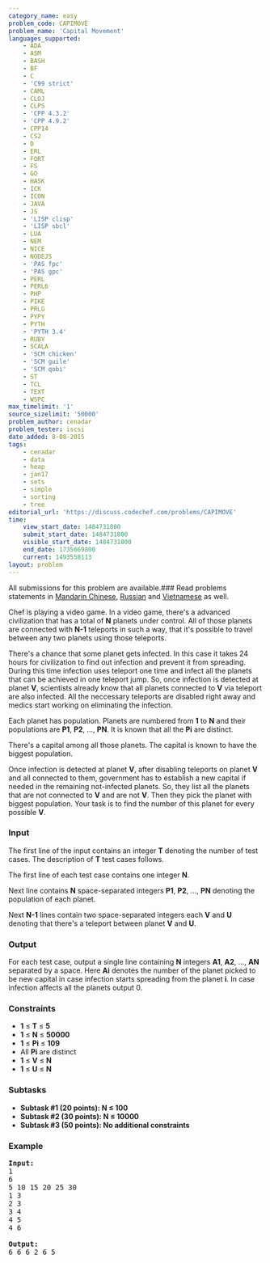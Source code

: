 ```yaml
---
category_name: easy
problem_code: CAPIMOVE
problem_name: 'Capital Movement'
languages_supported:
    - ADA
    - ASM
    - BASH
    - BF
    - C
    - 'C99 strict'
    - CAML
    - CLOJ
    - CLPS
    - 'CPP 4.3.2'
    - 'CPP 4.9.2'
    - CPP14
    - CS2
    - D
    - ERL
    - FORT
    - FS
    - GO
    - HASK
    - ICK
    - ICON
    - JAVA
    - JS
    - 'LISP clisp'
    - 'LISP sbcl'
    - LUA
    - NEM
    - NICE
    - NODEJS
    - 'PAS fpc'
    - 'PAS gpc'
    - PERL
    - PERL6
    - PHP
    - PIKE
    - PRLG
    - PYPY
    - PYTH
    - 'PYTH 3.4'
    - RUBY
    - SCALA
    - 'SCM chicken'
    - 'SCM guile'
    - 'SCM qobi'
    - ST
    - TCL
    - TEXT
    - WSPC
max_timelimit: '1'
source_sizelimit: '50000'
problem_author: cenadar
problem_tester: iscsi
date_added: 8-08-2015
tags:
    - cenadar
    - data
    - heap
    - jan17
    - sets
    - simple
    - sorting
    - tree
editorial_url: 'https://discuss.codechef.com/problems/CAPIMOVE'
time:
    view_start_date: 1484731800
    submit_start_date: 1484731800
    visible_start_date: 1484731800
    end_date: 1735669800
    current: 1493558113
layout: problem
---
```

All submissions for this problem are available.###  Read problems statements in [Mandarin Chinese](http://www.codechef.com/download/translated/JAN17/mandarin/CAPIMOVE.pdf), [Russian](http://www.codechef.com/download/translated/JAN17/russian/CAPIMOVE.pdf) and [Vietnamese](http://www.codechef.com/download/translated/JAN17/vietnamese/CAPIMOVE.pdf) as well.

Chef is playing a video game. In a video game, there's a advanced civilization that has a total of **N** planets under control. All of those planets are connected with **N-1** teleports in such a way, that it's possible to travel between any two planets using those teleports.

There's a chance that some planet gets infected. In this case it takes 24 hours for civilization to find out infection and prevent it from spreading. During this time infection uses teleport one time and infect all the planets that can be achieved in one teleport jump. So, once infection is detected at planet **V**, scientists already know that all planets connected to **V** via teleport are also infected. All the neccessary teleports are disabled right away and medics start working on eliminating the infection.

Each planet has population. Planets are numbered from **1** to **N** and their populations are **P1**, **P2**, ..., **PN**. It is known that all the **Pi** are distinct.

There's a capital among all those planets. The capital is known to have the biggest population.

Once infection is detected at planet **V**, after disabling teleports on planet **V** and all connected to them, government has to establish a new capital if needed in the remaining not-infected planets. So, they list all the planets that are not connected to **V** and are not **V**. Then they pick the planet with biggest population. Your task is to find the number of this planet for every possible **V**.

### Input

The first line of the input contains an integer **T** denoting the number of test cases. The description of **T** test cases follows.

The first line of each test case contains one integer **N**.

Next line contains **N** space-separated integers **P1**, **P2**, ..., **PN** denoting the population of each planet.

Next **N-1** lines contain two space-separated integers each **V** and **U** denoting that there's a teleport between planet **V** and **U**.

### Output

For each test case, output a single line containing **N** integers **A1**, **A2**, ..., **AN** separated by a space. Here **Ai** denotes the number of the planet picked to be new capital in case infection starts spreading from the planet **i**. In case infection affects all the planets output 0.

### Constraints

- **1** ≤ **T** ≤ **5**
- **1** ≤ **N** ≤ **50000**
- **1** ≤ **Pi** ≤ **109**
- All **Pi** are distinct
- **1** ≤ **V** ≤ **N**
- **1** ≤ **U** ≤ **N**

### Subtasks

- **Subtask #1 (20 points): N ≤ 100**
- **Subtask #2 (30 points): N ≤ 10000**
- **Subtask #3 (50 points): No additional constraints**

### Example

<pre><b>Input:</b>
1
6
5 10 15 20 25 30
1 3
2 3
3 4
4 5
4 6

<b>Output:</b>
6 6 6 2 6 5
</pre>
